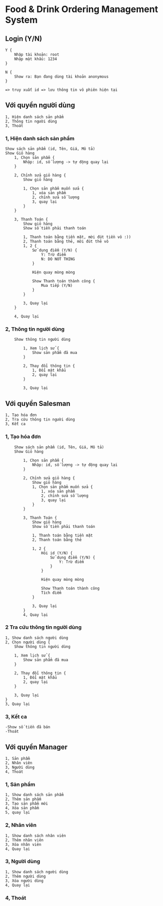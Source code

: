 # Food & Drink Ordering Management System

## Login (Y/N)

    Y {
        Nhập tài khoản: root
        Nhập mật khẩu: 1234
    }

    N {
        Show ra: Bạn đang dùng tài khoản anonymous
    }

    => truy xuất id => lưu thông tin vô phiên hiện tại

## Với quyền người dùng

    1, Hiện danh sách sản phẩm
    2, Thông tin người dùng
    3, Thoát

### 1, Hiện danh sách sản phẩm

    Show sách sản phẩm (id, Tên, Giá, Mô tả)
    Show Giỏ hàng
        1, Chọn sản phẩm {
            Nhập: id, số lượng -> tự động quay lại
        }

        2, Chỉnh sửa giỏ hàng {
            Show giỏ hàng

            1, Chọn sản phẩm muốn sửa {
                1, xóa sản phẩm
                2, chỉnh sửa số lượng
                3, quay lại
            }
        }

        3, Thanh Toán {
            Show giỏ hàng
            Show số tiền phải thanh toán

            1, Thanh toán bằng tiền mặt, mời đút tiền vô :))
            2, Thanh toán bằng thẻ, mời đút thẻ vô
            1, 2 {
                Sử dụng điểm (Y/N) {
                    Y: Trừ điểm
                    N: DO NOT THING
                }

                Hiện quay mòng mòng

                Show Thanh toán thành công {
                    Mua tiếp (Y/N)
                }
            }

            3, Quay lại
        }

        4, Quay lại

### 2, Thông tin người dùng

        Show thông tin người dùng

            1, Xem lịch sử {
                Show sản phẩm đã mua
            }

            2, Thay đổi thông tin {
                1, Đổi mật khẩu
                2, quay lại
            }

            3, Quay lại

## Với quyền Salesman

    1, Tạo hóa đơn
    2, Tra cứu thông tin người dùng
    3, Kết ca

### 1, Tạo hóa đơn

        Show sách sản phẩm (id, Tên, Giá, Mô tả)
        Show Giỏ hàng

            1, Chọn sản phẩm {
                Nhập: id, số lượng -> tự động quay lại
            }

            2, Chỉnh sửa giỏ hàng {
                Show giỏ hàng
                1, Chọn sản phẩm muốn sửa {
                    1, xóa sản phẩm
                    2, chỉnh sửa số lượng
                    3, quay lại
                }
            }

            3, Thanh Toán {
                Show giỏ hàng
                Show số tiền phải thanh toán

                1, Thanh toán bằng tiền mặt
                2, Thanh toán bằng thẻ

                1, 2 {
                    Hỏi id (Y/N) {
                        Sử dụng điểm (Y/N) {
                            Y: Trừ điểm
                        }
                    }

                    Hiện quay mòng mòng

                    Show Thanh toán thành công
                    Tích điểm
                }

                3, Quay lại
            }
            4, Quay lại

### 2 Tra cứu thông tin người dùng

    1, Show danh sách người dùng
    2, Chọn người dùng {
        Show thông tin người dùng

        1, Xem lịch sử {
            Show sản phẩm đã mua
        }

        2, Thay đổi thông tin {
            1, Đổi mật khẩu
            2, quay lại
        }

        3, Quay lại
    }
    3, Quay lại

### 3, Kết ca

    -Show số tiền đã bán
    -Thoát

## Với quyền Manager

    1, Sản phẩm
    2, Nhân viên
    3, Người dùng
    4, Thoát

### 1, Sản phẩm

    1, Show danh sách sản phẩm
    2, Thêm sản phẩm
    3, Tạo sản phẩm mới
    4, Xóa sản phẩm
    5, quay lại

### 2, Nhân viên

    1, Show danh sách nhân viên
    2, Thêm nhân viên
    3, Xóa nhân viên
    4, Quay lại

### 3, Người dùng

    1, Show danh sách người dùng
    2, Thêm người dùng
    3, Xóa người dùng
    4, Quay lại

### 4, Thoát
